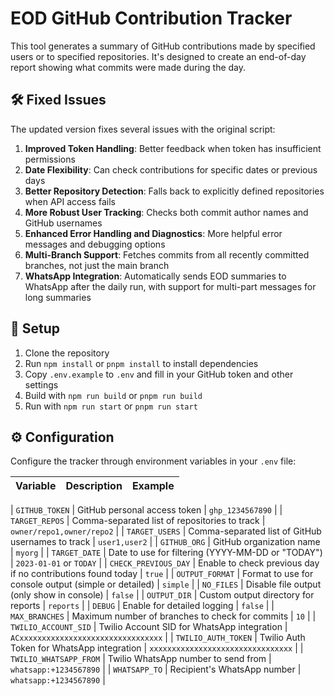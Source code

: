 # EOD GitHub Contribution Tracker

This tool generates a summary of GitHub contributions made by specified users or to specified repositories. It's designed to create an end-of-day report showing what commits were made during the day.

## 🛠️ Fixed Issues

The updated version fixes several issues with the original script:

1. **Improved Token Handling**: Better feedback when token has insufficient permissions
2. **Date Flexibility**: Can check contributions for specific dates or previous days
3. **Better Repository Detection**: Falls back to explicitly defined repositories when API access fails
4. **More Robust User Tracking**: Checks both commit author names and GitHub usernames
5. **Enhanced Error Handling and Diagnostics**: More helpful error messages and debugging options
6. **Multi-Branch Support**: Fetches commits from all recently committed branches, not just the main branch
7. **WhatsApp Integration**: Automatically sends EOD summaries to WhatsApp after the daily run, with support for multi-part messages for long summaries

## 🚀 Setup

1. Clone the repository
2. Run `npm install` or `pnpm install` to install dependencies
3. Copy `.env.example` to `.env` and fill in your GitHub token and other settings
4. Build with `npm run build` or `pnpm run build`
5. Run with `npm run start` or `pnpm run start`

## ⚙️ Configuration

Configure the tracker through environment variables in your `.env` file:

| Variable | Description | Example |
| -------- | ----------- | ------- |

| `GITHUB_TOKEN` | GitHub personal access token | `ghp_1234567890` |
| `TARGET_REPOS` | Comma-separated list of repositories to track | `owner/repo1,owner/repo2` |
| `TARGET_USERS` | Comma-separated list of GitHub usernames to track | `user1,user2` |
| `GITHUB_ORG` | GitHub organization name | `myorg` |
| `TARGET_DATE` | Date to use for filtering (YYYY-MM-DD or "TODAY") | `2023-01-01` or `TODAY` |
| `CHECK_PREVIOUS_DAY` | Enable to check previous day if no contributions found today | `true` |
| `OUTPUT_FORMAT` | Format to use for console output (simple or detailed) | `simple` |
| `NO_FILES` | Disable file output (only show in console) | `false` |
| `OUTPUT_DIR` | Custom output directory for reports | `reports` |
| `DEBUG` | Enable for detailed logging | `false` |
| `MAX_BRANCHES` | Maximum number of branches to check for commits | `10` |
| `TWILIO_ACCOUNT_SID` | Twilio Account SID for WhatsApp integration | `ACxxxxxxxxxxxxxxxxxxxxxxxxxxxxxxxx` |
| `TWILIO_AUTH_TOKEN` | Twilio Auth Token for WhatsApp integration | `xxxxxxxxxxxxxxxxxxxxxxxxxxxxxxxx` |
| `TWILIO_WHATSAPP_FROM` | Twilio WhatsApp number to send from | `whatsapp:+1234567890` |
| `WHATSAPP_TO` | Recipient's WhatsApp number | `whatsapp:+1234567890` |
